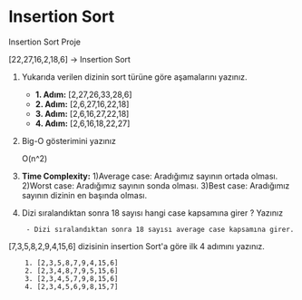 # Insertion Sort
Insertion Sort Proje

[22,27,16,2,18,6] -> Insertion Sort

1. Yukarıda verilen dizinin sort türüne göre aşamalarını yazınız.

    - **1. Adım:** [2,27,26,33,28,6]
    - **2. Adım:** [2,6,27,16,22,18]
    - **3. Adım:** [2,6,16,27,22,18]
    - **4. Adım:** [2,6,16,18,22,27]
    
2. Big-O gösterimini yazınız

      O(n^2)
      

3. **Time Complexity:** 1)Average case: Aradığımız sayının ortada olması. 
                        2)Worst case: Aradığımız sayının sonda olması. 
                        3)Best case: Aradığımız sayının dizinin en başında olması.

4. Dizi sıralandıktan sonra 18 sayısı hangi case kapsamına girer ? Yazınız

        - Dizi sıralandıktan sonra 18 sayısı average case kapsamına girer. 
        
[7,3,5,8,2,9,4,15,6] dizisinin insertion Sort'a göre ilk 4 adımını yazınız.

        1. [2,3,5,8,7,9,4,15,6]
        2. [2,3,4,8,7,9,5,15,6]
        3. [2,3,4,5,7,9,8,15,6]
        4. [2,3,4,5,6,9,8,15,7]
  
  

    
